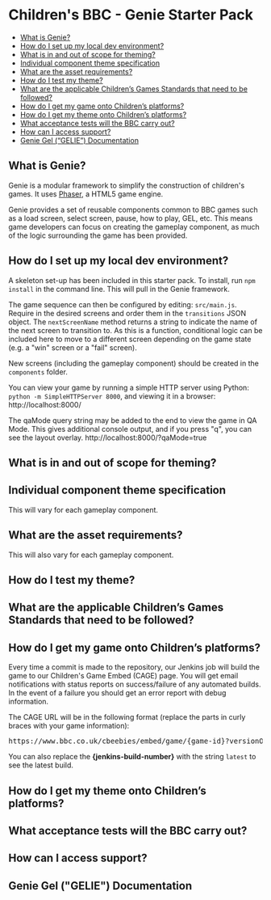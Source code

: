 # Children's BBC - Genie Starter Pack

* [What is Genie?](#what-is-genie)
* [How do I set up my local dev environment?](#how-do-i-set-up-my-local-dev-environment)
* [What is in and out of scope for theming?](#what-is-in-and-out-of-scope-for-theming)
* [Individual component theme specification](#individual-component-theme-specification)
* [What are the asset requirements?](#what-are-the-asset-requirements)
* [How do I test my theme?](#how-do-i-test-my-theme)
* [What are the applicable Children’s Games Standards that need to be followed?](#what-are-the-applicable-childrens-games-standards-that-need-to-be-followed)
* [How do I get my game onto Children’s platforms?](#how-do-i-get-my-game-onto-childrens-platforms)
* [How do I get my theme onto Children’s platforms?](#how-do-i-get-my-theme-onto-childrens-platforms)
* [What acceptance tests will the BBC carry out?](#what-acceptance-tests-will-the-bbc-carry-out)
* [How can I access support?](#how-can-i-access-support)
* [Genie Gel (“GELIE”) Documentation](#genie-gel-gelie-documentation)

## What is Genie?

Genie is a modular framework to simplify the construction of children's games. It uses [Phaser](https://phaser.io/), a HTML5 game engine. 

Genie provides a set of reusable components common to BBC games such as a load screen, select screen, pause, how to play, GEL, etc. This means game developers can focus on creating the gameplay component, as much of the logic surrounding the game has been provided.

## How do I set up my local dev environment?

A skeleton set-up has been included in this starter pack. To install, run `npm install` in the command line. This will pull in the Genie framework.

The game sequence can then be configured by editing: `src/main.js`. Require in the desired screens and order them in the `transitions` JSON object. The `nextScreenName` method returns a string to indicate the name of the next screen to transition to. As this is a function, conditional logic can be included here to move to a different screen depending on the game state (e.g. a "win" screen or a "fail" screen).

New screens (including the gameplay component) should be created in the `components` folder.

You can view your game by running a simple HTTP server using Python: `python -m SimpleHTTPServer 8000`, and viewing it in a browser: http://localhost:8000/

The qaMode query string may be added to the end to view the game in QA Mode. This gives additional console output, and if you press "q", you can see the layout overlay. http://localhost:8000/?qaMode=true

## What is in and out of scope for theming?


## Individual component theme specification

This will vary for each gameplay component.

## What are the asset requirements?

This will also vary for each gameplay component.

## How do I test my theme?

## What are the applicable Children’s Games Standards that need to be followed?

## How do I get my game onto Children’s platforms?

Every time a commit is made to the repository, our Jenkins job will build the game to our Children's Game Embed (CAGE) page. You will get email notifications with status reports on success/failure of any automated builds. In the event of a failure you should get an error report with debug information.

The CAGE URL will be in the following format (replace the parts in curly braces with your game information):

<pre>https://www.bbc.co.uk/cbeebies/embed/game/{game-id}?versionOverride={jenkins-build-number}&viewNonPublished=true</pre>

You can also replace the **{jenkins-build-number}** with the string `latest` to see the latest build.

## How do I get my theme onto Children’s platforms?

## What acceptance tests will the BBC carry out?

## How can I access support?

## Genie Gel ("GELIE") Documentation


